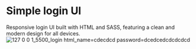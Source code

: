 # Simple login UI
Responsive login UI built with HTML and SASS, featuring a clean and modern design for all devices.
![127 0 0 1_5500_login html_name=cdecdcd password=dcedcedcdcdcdcd](https://github.com/Jeel1312/15_log-in/assets/153166867/45023271-c0ed-40f6-832d-e571f1f03a41)

